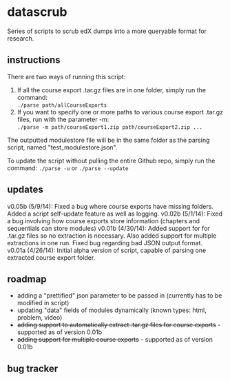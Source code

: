 datascrub
=========

Series of scripts to scrub edX dumps into a more queryable format for research.

instructions
---
There are two ways of running this script:  
1. If all the course export .tar.gz files are in one folder, simply run the command:  
    `./parse path/allCourseExports`  
2. If you want to specify one or more paths to various course export .tar.gz files, run with the parameter -m:  
	`./parse -m path/courseExport1.zip path/courseExport2.zip ...`  

The outputted modulestore file will be in the same folder as the parsing script, named "test_modulestore.json".

To update the script without pulling the entire Github repo, simply run the command:
    `./parse -u` or `./parse --update`

updates
---
v0.05b (5/9/14): Fixed a bug where course exports have missing folders. Added a script self-update feature as well as logging.
v0.02b (5/1/14): Fixed a bug involving how course exports store information (chapters and sequentials can store modules)
v0.01b (4/30/14): Added support for for .tar.gz files so no extraction is necessary. Also added support for multiple extractions in one run. Fixed bug regarding bad JSON output format.  
v0.01a (4/26/14): Initial alpha version of script, capable of parsing one extracted course export folder.  

roadmap
---
* adding a "prettified" json parameter to be passed in (currently has to be modified in script)
* updating "data" fields of modules dynamically (known types: html, problem, video)
* ~~adding support to automatically extract .tar.gz files for course exports~~ - supported as of version 0.01b
* ~~adding support for multiple course exports~~ - supported as of version 0.01b

bug tracker
---

